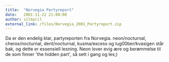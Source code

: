 ```yaml
---
title:  "Norvegia Partyreport"
date:   2001-11-22 21:00:00
author: silmaril
external_link: /files/Norvegia_2001_Partyreport.zip
---
```

Da er den endelig klar, partyreporten fra Norvegia. neon/nocturnal,
cherox/nocturnal, dent/nocturnal, kusma/excess og lug00ber/kvasigen står
bak, og dette er essensiell lesning. Neon lover evig ære og berømmelse
til de som finner 'the hidden part', så sett i gang og les;)

